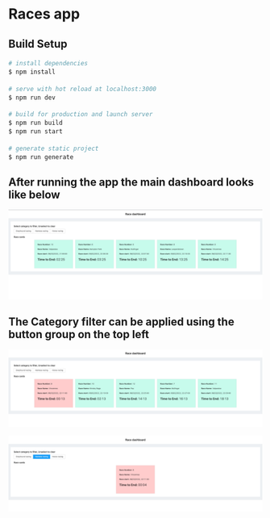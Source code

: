 # Races app

## Build Setup

```bash
# install dependencies
$ npm install

# serve with hot reload at localhost:3000
$ npm run dev

# build for production and launch server
$ npm run build
$ npm run start

# generate static project
$ npm run generate
```

## After running the app the main dashboard looks like below

![Dashboard](/static/dashboard.PNG 'Dashboard')

## The Category filter can be applied using the button group on the top left

![Filter1](/static/category-filter-1.PNG 'Category Filter')

![Filter2](/static/category-filter-2.PNG 'Category Filter')
